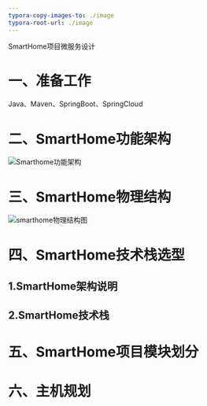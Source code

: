 ```yaml
---
typora-copy-images-to: ./image
typora-root-url: ./image
---
```


SmartHome项目微服务设计

# 一、准备工作

Java、Maven、SpringBoot、SpringCloud

# 二、SmartHome功能架构

![Smarthome功能架构](/Smarthome功能架构.png)

# 三、SmartHome物理结构

![smarthome物理结构图](/smarthome物理结构图.png)



# 四、SmartHome技术栈选型

## 1.SmartHome架构说明

## 2.SmartHome技术栈



# 五、SmartHome项目模块划分

# 六、主机规划




